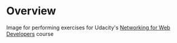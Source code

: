# Overview #

Image for performing exercises for Udacity's [Networking for Web Developers](https://www.udacity.com/course/networking-for-web-developers--ud256) course

